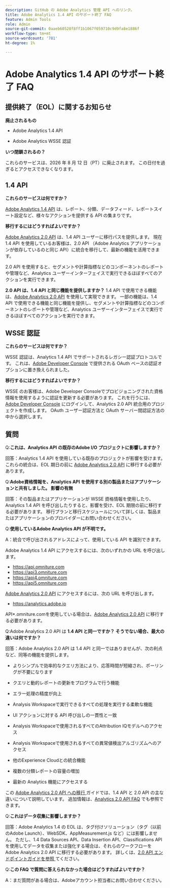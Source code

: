 ```yaml
---
description: GitHub の Adobe Analytics 管理 API へのリンク。
title: Adobe Analytics 1.4 API のサポート終了 FAQ
feature: Admin Tools
role: Admin
source-git-commit: 0aaeb60528f8ff1b1067f059710c9d9fa8e1886f
workflow-type: tm+mt
source-wordcount: '781'
ht-degree: 1%

---
```


# Adobe Analytics 1.4 API のサポート終了 FAQ

## 提供終了（EOL）に関するお知らせ

**廃止されるもの**

* Adobe Analytics 1.4 API

* Adobe Analytics WSSE 認証

**いつ閉鎖されるの？**

これらのサービスは、2026 年 8 月 12 日（PT）に廃止されます。 この日付を過ぎるとアクセスできなくなります。

## 1.4 API

**これらのサービスは何ですか？**

[Adobe Analytics 1.4 API](https://developer.adobe.com/analytics-apis/docs/1.4/) は、レポート、分類、データフィード、レポートスイート設定など、様々なアクションを提供する API の集まりです。

**移行するにはどうすればよいですか？**

[Adobe Analytics 2.0 API](https://developer.adobe.com/analytics-apis/docs/2.0/) は、1.4 API ユーザーに移行パスを提供します。 現在 1.4 API を使用しているお客様は、2.0 API （Adobe Analytics アプリケーションが依存しているのと同じ API）に統合を移行して、最新の機能を活用できます。

2.0 API を使用すると、セグメントや計算指標などのコンポーネントのレポートや管理など、Analytics ユーザーインターフェイスで実行できるほぼすべてのアクションを実行できます。

**2.0 API は、1.4 API と同じ機能を提供しますか？**
1.4 API で使用できる機能は、[Adobe Analytics 2.0 API](https://developer.adobe.com/analytics-apis/docs/2.0/) を使用して実現できます。 一部の機能は、1.4 API で使用できる機能と同じ機能を提供し、セグメントや計算指標などのコンポーネントのレポートや管理など、Analytics ユーザーインターフェイスで実行できるほぼすべてのアクションを実行できます。

## WSSE 認証

**これらのサービスは何ですか？**

WSSE 認証は、Analytics 1.4 API でサポートされるレガシー認証プロトコルです。 これは、[Adobe Developer Console](https://developer.adobe.com/console/home) で提供される OAuth ベースの認証オプションに置き換えられました。

**移行するにはどうすればよいですか？**

WSSE のお客様は、Adobe Developer Consoleでプロビジョニングされた資格情報を使用するように認証を更新する必要があります。 これを行うには、[Adobe Developer Console](https://developer.adobe.com/console/home) にログインして、Analytics 2.0 API 統合用のプロジェクトを作成します。 OAuth ユーザー認証方法と OAuth サーバー間認証方法の中から選択します。

## 質問

Q:**これは、Analytics API の既存のAdobe I/O プロジェクトに影響しますか？**

回答：Analytics 1.4 API を使用している既存のプロジェクトが影響を受けます。 これらの統合は、EOL 期日の前に [Adobe Analytics 2.0 API](https://developer.adobe.com/analytics-apis/docs/2.0/) に移行する必要があります。

Q:**Adobe資格情報を、Analytics API を使用する別の製品またはアプリケーションと共有しました。 影響の有無**

回答：その製品またはアプリケーションが WSSE 資格情報を使用したり、Analytics 1.4 API を呼び出したりすると、影響を受け、EOL 期限の前に移行する必要があります。 移行プランと移行スケジュールについて詳しくは、製品またはアプリケーションのプロバイダーにお問い合わせください。

Q:**使用しているAdobe Analytics API が不明です。**

A：統合で呼び出されるアドレスによって、使用している API を識別できます。

Adobe Analytics 1.4 API にアクセスするには、次のいずれかの URL を呼び出します。
* https://api.omniture.com
* https://api3.omniture.com
* https://api4.omniture.com
* https://api5.omniture.com

[Adobe Analytics 2.0 API](https://developer.adobe.com/analytics-apis/docs/2.0/) にアクセスするには、次の URL を呼び出します。
* https://analytics.adobe.io

API*.omniture.comを使用している場合は、[Adobe Analytics 2.0 API](https://developer.adobe.com/analytics-apis/docs/2.0/) に移行する必要があります。

Q:Adobe Analytics 2.0 API は **1.4 API と同一ですか？ そうでない場合、最大の違いは何ですか？**

回答：Adobe Analytics 2.0 API は 1.4 API と同一ではありませんが、次の利点など、同等の機能を提供します。

* よりシンプルで効率的なクエリ方法により、応答時間が短縮され、ポーリングが不要になります

* クエリと動的レポートの更新をプログラムで行う機能

* エラー処理の精度が向上

* Analysis Workspaceで実行できるすべての処理を実行する柔軟な機能

* UI アクションに対する API 呼び出しの一貫性と一致

* Analysis Workspaceで使用されるすべてのAttribution IQモデルへのアクセス

* Analysis Workspaceで使用されるすべての異常値検出アルゴリズムへのアクセス

* 他のExperience Cloudとの統合機能

* 複数の分類レポートの容量の増加

* 最新の Analytics 機能にアクセスする

この [Adobe Analytics 2.0 API への移行 ](https://developer.adobe.com/analytics-apis/docs/2.0/guides/migration/) ガイドでは、1.4 API と 2.0 API の主な違いについて説明しています。 追加情報は、[Analytics 2.0 API FAQ](https://developer.adobe.com/analytics-apis/docs/2.0/guides/faq/) でも参照できます。

Q:**これはデータ収集に影響しますか？**

回答：Adobe Analytics 1.4 の EOL は、タグ付けソリューション（タグ（以前のAdobe Launch）、WebSDK、AppMeasurement.js など）には影響しません。 ただし、1.4 Data Sources API、Data Insertion API、Classifications API を使用してデータを収集または強化する場合は、それらのワークフローをAdobe Analytics 2.0 API に移行する必要があります。 詳しくは、[2.0 API エンドポイントガイドを参照 ](https://developer.adobe.com/analytics-apis/docs/2.0/guides/endpoints/) てください。

Q:**この FAQ で質問に答えられなかった場合はどうすればよいですか？**

A：まだ質問がある場合は、Adobeアカウント担当者にお問い合わせください。

